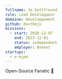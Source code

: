 ```yaml
---
fullname: Jo Gottfreund
role: Lead Développeur
domaine: Développement
github: devthejo
missions:
  - start: 2020-12-07
    end: 2023-12-01
    status: independent
    employer: Benext
startups:
  - e-mjpm
---
```


Open-Source Fanatic 🦊
